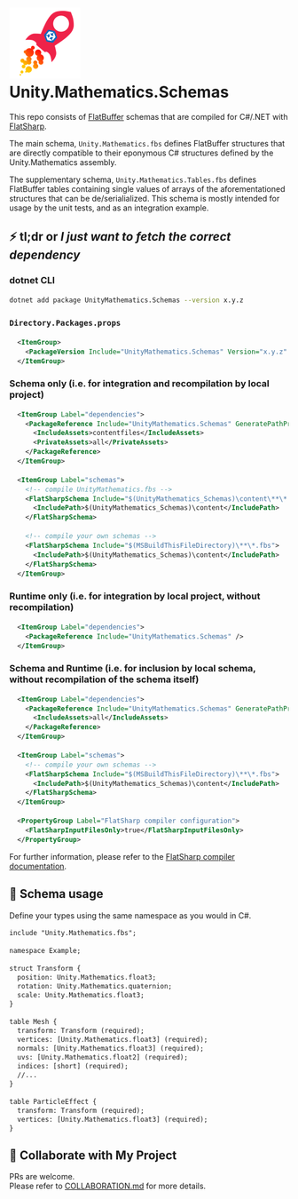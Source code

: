 # ![Logo](Icon.png) Unity.Mathematics.Schemas

This repo consists of [FlatBuffer](https://flatbuffers.dev/) schemas
that are compiled for C#/.NET with [FlatSharp](https://github.com/jamescourtney/FlatSharp).

The main schema, `Unity.Mathematics.fbs` defines FlatBuffer structures that are directly compatible to
their eponymous C# structures defined by the Unity.Mathematics assembly.

The supplementary schema, `Unity.Mathematics.Tables.fbs` defines FlatBuffer tables containing single values of arrays
of the aforementationed structures that can be de/serialialized. This schema is mostly intended for usage by the unit tests,
and as an integration example.

## ⚡ tl;dr or _I just want to fetch the correct dependency_

### dotnet CLI

```bash
dotnet add package UnityMathematics.Schemas --version x.y.z
```

### `Directory.Packages.props`

```xml
  <ItemGroup>
    <PackageVersion Include="UnityMathematics.Schemas" Version="x.y.z" />
  </ItemGroup>
```

### Schema only (i.e. for integration and recompilation by local project)

```xml
  <ItemGroup Label="dependencies">
    <PackageReference Include="UnityMathematics.Schemas" GeneratePathProperty="true">
      <IncludeAssets>contentfiles</IncludeAssets>
      <PrivateAssets>all</PrivateAssets>
    </PackageReference>
  </ItemGroup>

  <ItemGroup Label="schemas">
    <!-- compile UnityMathematics.fbs -->
    <FlatSharpSchema Include="$(UnityMathematics_Schemas)\content\**\*.fbs">
      <IncludePath>$(UnityMathematics_Schemas)\content</IncludePath>
    </FlatSharpSchema>

    <!-- compile your own schemas -->
    <FlatSharpSchema Include="$(MSBuildThisFileDirectory)\**\*.fbs">
      <IncludePath>$(UnityMathematics_Schemas)\content</IncludePath>
    </FlatSharpSchema>
  </ItemGroup>
```

### Runtime only (i.e. for integration by local project, without recompilation)

```xml
  <ItemGroup Label="dependencies">
    <PackageReference Include="UnityMathematics.Schemas" />
  </ItemGroup>
```

### Schema and Runtime (i.e. for inclusion by local schema, without recompilation of the schema itself)

```xml
  <ItemGroup Label="dependencies">
    <PackageReference Include="UnityMathematics.Schemas" GeneratePathProperty="true">
      <IncludeAssets>all</IncludeAssets>
    </PackageReference>
  </ItemGroup>

  <ItemGroup Label="schemas">
    <!-- compile your own schemas -->
    <FlatSharpSchema Include="$(MSBuildThisFileDirectory)\**\*.fbs">
      <IncludePath>$(UnityMathematics_Schemas)\content</IncludePath>
    </FlatSharpSchema>
  </ItemGroup>

  <PropertyGroup Label="FlatSharp compiler configuration">
    <FlatSharpInputFilesOnly>true</FlatSharpInputFilesOnly>
  </PropertyGroup>
```

For further information, please refer to the
[FlatSharp compiler documentation](https://github.com/jamescourtney/FlatSharp/wiki/Compiler).

## 🔧 Schema usage

Define your types using the same namespace as you would in C#.

```fbs
include "Unity.Mathematics.fbs";

namespace Example;

struct Transform {
  position: Unity.Mathematics.float3;
  rotation: Unity.Mathematics.quaternion;
  scale: Unity.Mathematics.float3;
}

table Mesh {
  transform: Transform (required);
  vertices: [Unity.Mathematics.float3] (required);
  normals: [Unity.Mathematics.float3] (required);
  uvs: [Unity.Mathematics.float2] (required);
  indices: [short] (required);
  //...
}

table ParticleEffect {
  transform: Transform (required);
  vertices: [Unity.Mathematics.float3] (required);
}
```

## 🤝 Collaborate with My Project

PRs are welcome.  
Please refer to [COLLABORATION.md](./COLLABORATION.md) for more details.
